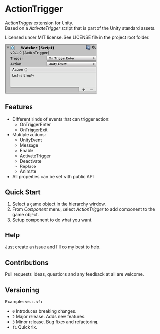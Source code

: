 ﻿# ActionTrigger

*ActionTrigger* extension for Unity.   
Based on a *ActivateTrigger* script that is part of the Unity standard assets.

Licensed under MIT license. See LICENSE file in the project root folder.

![ActionTrigger](/Resources/cover_screenshot.png?raw=true)

## Features

* Different kinds of events that can trigger action:
    * OnTriggerEnter
	* OnTriggerExit
* Multiple actions:
    * UnityEvent
	* Message
	* Enable
	* ActivateTrigger
	* Deactivate
	* Replace
	* Animate
* All properties can be set with public API

## Quick Start

1. Select a game object in the hierarchy window.
2. From *Component* menu, select *ActionTrigger* to add component to the game object.
3. Setup component to do what you want.

## Help

Just create an issue and I'll do my best to help.

## Contributions

Pull requests, ideas, questions and any feedback at all are welcome.

## Versioning

Example: `v0.2.3f1`

- `0` Introduces breaking changes.
- `2` Major release. Adds new features.
- `3` Minor release. Bug fixes and refactoring.
- `f1` Quick fix.
